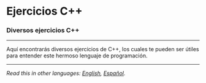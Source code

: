 # Ejercicios C++
### Diversos ejercicios C++

---

Aquí encontrarás diversos ejercicios de C++, los cuales te pueden ser útiles para entender este hermoso lenguaje de programación.

---

*Read this in other languages: [English](README.md), [Español](README.es.md).*